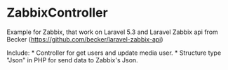 # ZabbixController
Example for Zabbix, that work on Laravel 5.3 and Laravel Zabbix api from Becker (https://github.com/becker/laravel-zabbix-api)

Include:
    * Controller for get users and update media user.
    * Structure type "Json" in PHP for send data to Zabbix's Json.